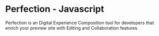 # Perfection - Javascript

Perfection is an Digital Experience Composition tool for developers that enrich your preview site with Editing and Collaboration features.
